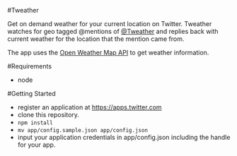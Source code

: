 #Tweather

Get on demand weather for your current location on Twitter. Tweather watches for geo tagged @mentions of [@Tweather](https://twitter.com/tweather) and replies back with current weather for the location that the mention came from.

The app uses the [Open Weather Map API](http://openweathermap.org/api) to get weather information.

#Requirements
* node

#Getting Started

* register an application at https://apps.twitter.com
* clone this repository.
* `npm install`
* `mv app/config.sample.json app/config.json`
* input your application credentials in app/config.json including the handle for your app.
